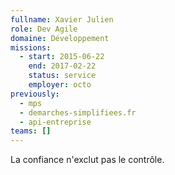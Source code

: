 ```yaml
---
fullname: Xavier Julien
role: Dev Agile
domaine: Développement
missions:
  - start: 2015-06-22
    end: 2017-02-22
    status: service
    employer: octo
previously:
  - mps
  - demarches-simplifiees.fr
  - api-entreprise
teams: []
---
```

La confiance n'exclut pas le contrôle.